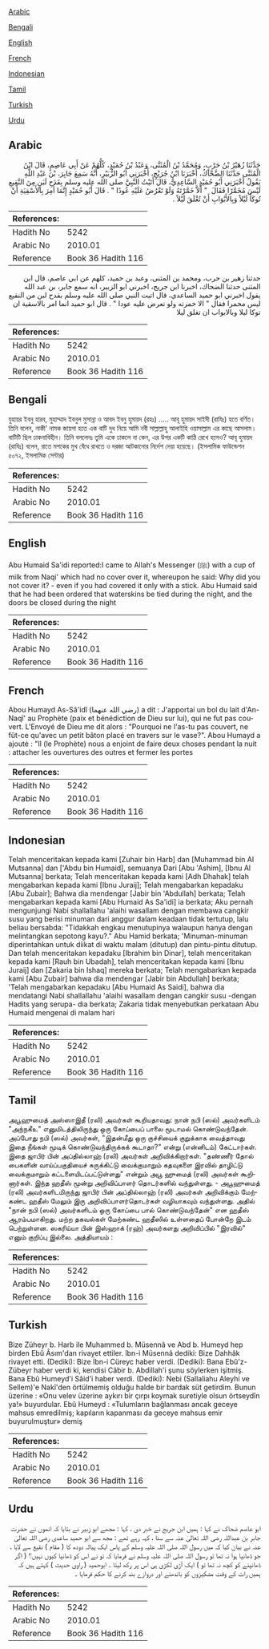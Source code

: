 [Arabic](#arabic)

[Bengali](#bengali)

[English](#english)

[French](#french)

[Indonesian](#indonesian)

[Tamil](#tamil)

[Turkish](#turkish)

[Urdu](#urdu)

## Arabic


<div dir="rtl" lang="ar" style={{fontSize:'larger',backgroundColor:'#f8f9fa',padding:20}}>
حَدَّثَنَا زُهَيْرُ بْنُ حَرْبٍ، وَمُحَمَّدُ بْنُ الْمُثَنَّى، وَعَبْدُ بْنُ حُمَيْدٍ، كُلُّهُمْ عَنْ أَبِي عَاصِمٍ، قَالَ ابْنُ الْمُثَنَّى حَدَّثَنَا الضَّحَّاكُ، أَخْبَرَنَا ابْنُ جُرَيْجٍ، أَخْبَرَنِي أَبُو الزُّبَيْرِ، أَنَّهُ سَمِعَ جَابِرَ، بْنَ عَبْدِ اللَّهِ يَقُولُ أَخْبَرَنِي أَبُو حُمَيْدٍ السَّاعِدِيُّ، قَالَ أَتَيْتُ النَّبِيَّ صلى الله عليه وسلم بِقَدَحِ لَبَنٍ مِنَ النَّقِيعِ لَيْسَ مُخَمَّرًا فَقَالَ ‏ "‏ أَلاَّ خَمَّرْتَهُ وَلَوْ تَعْرُضُ عَلَيْهِ عُودًا ‏"‏ ‏.‏ قَالَ أَبُو حُمَيْدٍ إِنَّمَا أُمِرَ بِالأَسْقِيَةِ أَنْ تُوكَأَ لَيْلاً وَبِالأَبْوَابِ أَنْ تُغْلَقَ لَيْلاً ‏.‏
</div>
<div style={{backgroundColor:'#f8f9fa',padding:20, marginBottom: 10}}><table> <thead> <tr> <th>References:</th> <th></th> </tr> </thead> <tbody><tr><td>Hadith No</td><td>5242</td></tr><tr><td>Arabic No</td><td>2010.01</td></tr><tr><td>Reference</td><td>Book 36 Hadith 116</td></tr></tbody></table></div>


<div dir="rtl" lang="ar" style={{fontSize:'larger',backgroundColor:'#f8f9fa',padding:20}}>
حدثنا زهير بن حرب، ومحمد بن المثنى، وعبد بن حميد، كلهم عن ابي عاصم، قال ابن المثنى حدثنا الضحاك، اخبرنا ابن جريج، اخبرني ابو الزبير، انه سمع جابر، بن عبد الله يقول اخبرني ابو حميد الساعدي، قال اتيت النبي صلى الله عليه وسلم بقدح لبن من النقيع ليس مخمرا فقال " الا خمرته ولو تعرض عليه عودا " . قال ابو حميد انما امر بالاسقية ان توكا ليلا وبالابواب ان تغلق ليلا
</div>
<div style={{backgroundColor:'#f8f9fa',padding:20, marginBottom: 10}}><table> <thead> <tr> <th>References:</th> <th></th> </tr> </thead> <tbody><tr><td>Hadith No</td><td>5242</td></tr><tr><td>Arabic No</td><td>2010.01</td></tr><tr><td>Reference</td><td>Book 36 Hadith 116</td></tr></tbody></table></div>

## Bengali


<div dir="ltr" lang="bn" style={{fontSize:'larger',backgroundColor:'#f8f9fa',padding:20}}>
যুহায়র ইবনু হারব, মুহাম্মাদ ইবনুল মুসান্না ও আবদ ইবনু হুমায়দ (রহঃ) ..... আবূ হুমায়দ সাইদী (রাযিঃ) হতে বর্ণিত। তিনি বলেন, নাকী' নামক জায়গা হতে এক বাটি দুধ নিয়ে আমি নবী সাল্লাল্লাহু আলাইহি ওয়াসাল্লাম এর কাছে আসলাম। বাটিটি ছিল ঢাকনাবিহীন। তিনি বললেনঃ তুমি একে ঢাকলে না কেন, এর উপর একটি কাঠি রেখে হলেও? আবূ হুমায়দ (রাযিঃ) বলেন, রাতে মশকের মুখ বেঁধে রাখতে ও দরজা আটকানোর নির্দেশ দেয়া হয়েছে। (ইসলামিক ফাউন্ডেশন ৫০৭২, ইসলামিক সেন্টার)
</div>
<div style={{backgroundColor:'#f8f9fa',padding:20, marginBottom: 10}}><table> <thead> <tr> <th>References:</th> <th></th> </tr> </thead> <tbody><tr><td>Hadith No</td><td>5242</td></tr><tr><td>Arabic No</td><td>2010.01</td></tr><tr><td>Reference</td><td>Book 36 Hadith 116</td></tr></tbody></table></div>

## English


<div dir="ltr" lang="en" style={{fontSize:'larger',backgroundColor:'#f8f9fa',padding:20}}>
Abu Humaid Sa'idi reported:I came to Allah's Messenger (ﷺ) with a cup of milk from Naqi' which had no cover over it, whereupon he said: Why did you not cover it? - even if you had covered it only with a stick. Abu Humaid said that he had been ordered that waterskins be tied during the night, and the doors be closed during the night
</div>
<div style={{backgroundColor:'#f8f9fa',padding:20, marginBottom: 10}}><table> <thead> <tr> <th>References:</th> <th></th> </tr> </thead> <tbody><tr><td>Hadith No</td><td>5242</td></tr><tr><td>Arabic No</td><td>2010.01</td></tr><tr><td>Reference</td><td>Book 36 Hadith 116</td></tr></tbody></table></div>

## French


<div dir="ltr" lang="fr" style={{fontSize:'larger',backgroundColor:'#f8f9fa',padding:20}}>
Abou Humayd As-Sâ'idî (رضي الله عنهما) a dit : J'apportai un bol du lait d'An-Naqî' au Prophète (paix et bénédiction de Dieu sur lui), qui ne fut pas couvert. L'Envoyé de Dieu me dit alors : "Pourquoi ne l'as-tu pas couvert, ne fût-ce qu'avec un petit bâton placé en travers sur le vase?". Abou Humayd a ajouté : "Il (le Prophète) nous a enjoint de faire deux choses pendant la nuit : attacher les ouvertures des outres et fermer les portes
</div>
<div style={{backgroundColor:'#f8f9fa',padding:20, marginBottom: 10}}><table> <thead> <tr> <th>References:</th> <th></th> </tr> </thead> <tbody><tr><td>Hadith No</td><td>5242</td></tr><tr><td>Arabic No</td><td>2010.01</td></tr><tr><td>Reference</td><td>Book 36 Hadith 116</td></tr></tbody></table></div>

## Indonesian


<div dir="ltr" lang="id" style={{fontSize:'larger',backgroundColor:'#f8f9fa',padding:20}}>
Telah menceritakan kepada kami [Zuhair bin Harb] dan [Muhammad bin Al Mutsanna] dan ['Abdu bin Humaid], semuanya Dari [Abu 'Ashim], [Ibnu Al Mutsanna] berkata; Telah menceritakan kepada kami [Adh Dhahak] telah mengabarkan kepada kami [Ibnu Juraij]; Telah mengabarkan kepadaku [Abu Zubair]; Bahwa dia mendengar [Jabir bin 'Abdullah] berkata; Telah mengabarkan kepada kami [Abu Humaid As Sa'idi] ia berkata; Aku pernah mengunjungi Nabi shallallahu 'alaihi wasallam dengan membawa cangkir susu yang berisi minuman dari anggur dalam keadaan tidak tertutup, lalu beliau bersabda: "Tidakkah engkau menutupinya walaupun hanya dengan melintangkan sepotong kayu?." Abu Hamid berkata; 'Minuman-minuman diperintahkan untuk diikat di waktu malam (ditutup) dan pintu-pintu ditutup. Dan telah menceritakan kepadaku [Ibrahim bin Dinar], telah menceritakan kepada kami [Rauh bin Ubadah], telah menceritakan kepada kami [Ibnu Juraij] dan [Zakaria bin Ishaq] mereka berkata; Telah mengabarkan kepada kami [Abu Zubair] bahwa dia mendengar [Jabir bin Abdullah] berkata; 'Telah mengabarkan kepadaku [Abu Humaid As Saidi], bahwa dia mendatangi Nabi shallallahu 'alaihi wasallam dengan cangkir susu -dengan Hadits yang serupa- dia berkata; Zakaria tidak menyebutkan perkataan Abu Humaid mengenai di malam hari
</div>
<div style={{backgroundColor:'#f8f9fa',padding:20, marginBottom: 10}}><table> <thead> <tr> <th>References:</th> <th></th> </tr> </thead> <tbody><tr><td>Hadith No</td><td>5242</td></tr><tr><td>Arabic No</td><td>2010.01</td></tr><tr><td>Reference</td><td>Book 36 Hadith 116</td></tr></tbody></table></div>

## Tamil


<div dir="ltr" lang="ta" style={{fontSize:'larger',backgroundColor:'#f8f9fa',padding:20}}>
அபூஹுமைத் அஸ்ஸாஇதீ (ரலி) அவர்கள் கூறியதாவது: நான் நபி (ஸல்) அவர்களிடம் "அந்நகீஉ" எனுமிடத்திலிருந்து ஒரு கோப்பைப் பாலை மூடாமல் கொண்டுவந்தேன். அப்போது நபி (ஸல்) அவர்கள், "இதன்மீது ஒரு குச்சியைக் குறுக்காக வைத்தாவது இதை நீங்கள் மூடிக் கொண்டுவந்திருக்கக் கூடாதா?" என்று (என்னிடம்) கேட்டார்கள். இதை ஜாபிர் பின் அப்தில்லாஹ் (ரலி) அவர்கள் அறிவிக்கிறார்கள். "தண்ணீர் தோல் பைகளின் வாய்ப்பகுதியைச் சுருக்கிட்டு வைக்குமாறும் கதவுகளை இரவில் தாழிட்டு வைக்குமாறும் கட்டளையிடப்பட்டுள்ளது" என்றும் அபூ ஹுமைத் (ரலி) அவர்கள் கூறினார்கள். இந்த ஹதீஸ் மூன்று அறிவிப்பாளர் தொடர்களில் வந்துள்ளது. - அபூஹுமைத் (ரலி) அவர்களிடமிருந்து ஜாபிர் பின் அப்தில்லாஹ் (ரலி) அவர்கள் அறிவிக்கும் மேற்கண்ட ஹதீஸ் மேலும் இரு அறிவிப்பாளர்தொடர்கள் வழியாகவும் வந்துள்ளது. அதில் "நான் நபி (ஸல்) அவர்களிடம் ஒரு கோப்பை பால் கொண்டுவந்தேன்" என ஹதீஸ் ஆரம்பமாகிறது. மற்ற தகவல்கள் மேற்கண்ட ஹதீஸில் உள்ளதைப் போன்றே இடம் பெற்றுள்ளன. ஸகரிய்யா பின் இஸ்ஹாக் (ரஹ்) அவர்களது அறிவிப்பில் "இரவில்" எனும் குறிப்பு இல்லை. அத்தியாயம் :
</div>
<div style={{backgroundColor:'#f8f9fa',padding:20, marginBottom: 10}}><table> <thead> <tr> <th>References:</th> <th></th> </tr> </thead> <tbody><tr><td>Hadith No</td><td>5242</td></tr><tr><td>Arabic No</td><td>2010.01</td></tr><tr><td>Reference</td><td>Book 36 Hadith 116</td></tr></tbody></table></div>

## Turkish


<div dir="ltr" lang="tr" style={{fontSize:'larger',backgroundColor:'#f8f9fa',padding:20}}>
Bize Züheyr b. Harb ile Muhammed b. Müsennâ ve Abd b. Humeyd hep birden Ebû Âsım'dan rivayet ettiler. îbn-i Müsennâ dediki: Bize Dahhâk rivayet etti. (Dediki): Bize İbn-i Cüreyc haber verdi. (Dediki): Bana Ebû'z-Zübeyr haber verdi ki, kendisi Câbir b. Abdillah'i şunu söylerken işitmiş. Bana Ebû Humeyd'i Sâid'i haber verdi. (Dediki): Nebi (Sallaliahu Aleyhi ve Sellem)'e Nakî'den örtülmemiş olduğu halde bir bardak süt getirdim. Bunun üzerine : «Onu velev üzerine aykırı bir çırpı koymak suretiyle olsun örtseydîn ya!» buyurdular. Ebû Humeyd : «Tulumların bağlanması ancak geceye mahsus emredilmiş; kapıların kapanması da geceye mahsus emir buyurulmuştur» demiş
</div>
<div style={{backgroundColor:'#f8f9fa',padding:20, marginBottom: 10}}><table> <thead> <tr> <th>References:</th> <th></th> </tr> </thead> <tbody><tr><td>Hadith No</td><td>5242</td></tr><tr><td>Arabic No</td><td>2010.01</td></tr><tr><td>Reference</td><td>Book 36 Hadith 116</td></tr></tbody></table></div>

## Urdu


<div dir="rtl" lang="ur" style={{fontSize:'larger',backgroundColor:'#f8f9fa',padding:20}}>
ابو عاصم ضحاک نے کہا : ہمیں ابن جریج نے خبر دی ، کہا : مجھے ابو زبیر نے بتایا کہ انھوں نے حضرت جابر بن عبداللہ رضی اللہ تعالیٰ عنہ سے سنا ، کہہ رہے تھے : مجھ سے ابو حمید ساعدی رضی اللہ تعالیٰ عنہ نے بیان کیا کہ میں رسول اللہ صلی اللہ علیہ وسلم کے پاس ایک پیالہ دودھ کا ( مقام ) نقیع سے لایا ، جو ڈھانپا ہوا نہ تھا تو رسول اللہ صلی اللہ علیہ وسلم نے فرمایا کہ تو نے اس کو ڈھانپا کیوں نہیں؟ ( اگر ڈھانپنے کو کچھ نہ تھا تو ) ایک آڑی لکڑی ہی اس پر رکھ لیتا ۔ ابوحمید ( راوی حدیث ) کہتے ہیں کہ ہمیں رات کے وقت مشکیزوں کو باندھنے اور دروازے بند کرنے کا حکم فرمایا ۔
</div>
<div style={{backgroundColor:'#f8f9fa',padding:20, marginBottom: 10}}><table> <thead> <tr> <th>References:</th> <th></th> </tr> </thead> <tbody><tr><td>Hadith No</td><td>5242</td></tr><tr><td>Arabic No</td><td>2010.01</td></tr><tr><td>Reference</td><td>Book 36 Hadith 116</td></tr></tbody></table></div>